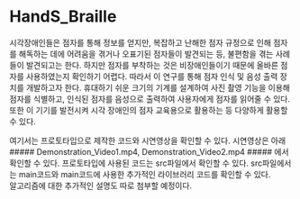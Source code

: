 # HandS_Braille
시각장애인들은 점자를 통해 정보를 얻지만, 복잡하고 난해한 점자 규정으로 인해 점자를 해독하는 데에 어려움을 겪거나 오표기된 점자들이 발견되는 등, 불편함을 겪는 사례들이 발견되고는 한다. 하지만 점자를 부착하는 것은 비장애인들이기 때문에 올바른 점자를 사용하였는지 확인하기 어렵다. 따라서 이 연구를 통해 점자 인식 및 음성 출력 장치를 개발하고자 한다. 휴대하기 쉬운 크기의 기계를 설계하여 사진 촬영 기능을 이용해 점자를 식별하고, 인식된 점자를 음성으로 출력하여 사용자에게 점자를 읽어줄 수 있다. 또한 이 기기를 발전시켜 시각 장애인의 점자 교육용으로 활용하는 등 다양하게 활용할 수 있다.

여기서는 프로토타입으로 제작한 코드와 시연영상을 확인할 수 있다.
시연영상은 아래 ##### Demonstration_Video1.mp4, Demonstration_Video2.mp4 ##### 에서 확인할 수 있다. 
프로토타입에 사용된 코드는 src파일에서 확인할 수 있다. src파일에서는 main코드와 main코드에 사용한 추가적인 라이브러리 코드를 확인할 수 있다.    
알고리즘에 대한 추가적인 설명도 따로 첨부할 예정이다.
